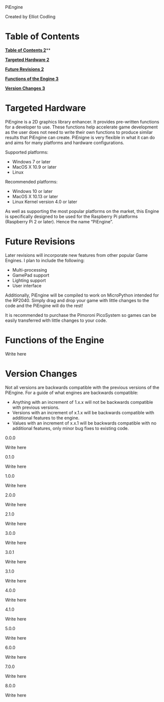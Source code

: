 ﻿








<a name="_x44z894dbin4"></a><a name="_w58p9ocm93ig"></a><a name="_hj8txmsrjg9f"></a><a name="_v6sc6zfq6g1s"></a><a name="_nux60wbsjfzn"></a><a name="_mmte8qwv3ns6"></a><a name="_y5j86c2mw8r5"></a>PiEngine

<a name="_oih12dvdjkhd"></a>Created by Elliot Codling
























# <a name="_mxdn3cvzbv7t"></a>Table of Contents
[**Table of Contents	2**](#_mxdn3cvzbv7t)**

[**Targeted Hardware	2**](#_kq5n9n5mvpy0)

[**Future Revisions	2**](#_mmgvlxfvcsk0)

[**Functions of the Engine	3**](#_57x1whbwcgz2)

[**Version Changes	3**](#_4b93hklke9jl)

# <a name="_kq5n9n5mvpy0"></a>Targeted Hardware
PiEngine is a 2D graphics library enhancer. It provides pre-written functions for a developer to use. These functions help accelerate game development as the user does not need to write their own functions to produce similar results that PiEngine can create. PiEnigne is very flexible in what it can do and aims for many platforms and hardware configurations.

Supported platforms:

- Windows 7 or later
- MacOS X 10.9 or later
- Linux

Recommended platforms:

- Windows 10 or later
- MacOS X 10.13 or later
- Linux Kernel version 4.0 or later

As well as supporting the most popular platforms on the market, this Engine is specifically designed to be used for the Raspberry Pi platforms (Raspberry Pi 2 or later). Hence the name “PiEngine”.
# <a name="_mmgvlxfvcsk0"></a>Future Revisions
Later revisions will incorporate new features from other popular Game Engines. I plan to include the following:

- Multi-processing
- GamePad support
- Lighting support
- User interface

Additionally, PiEngine will be compiled to work on MicroPython intended for the RP2040. Simply drag and drop your game with little changes to the code and the PiEngine will do the rest!

It is recommended to purchase the Pimoroni PicoSystem so games can be easily transferred with little changes to your code.

# <a name="_57x1whbwcgz2"></a>Functions of the Engine
Write here

# <a name="_4b93hklke9jl"></a>Version Changes
Not all versions are backwards compatible with the previous versions of the PiEngine. For a guide of what engines are backwards compatible:

- Anything with an increment of 1.x.x will not be backwards compatible with previous versions.
- Versions with an increment of x.1.x will be backwards compatible with additional features to the engine.
- Values with an increment of x.x.1 will be backwards compatible with no additional features, only minor bug fixes to existing code.

0\.0.0

Write here

0\.1.0

Write here

1\.0.0

Write here

2\.0.0

Write here

2\.1.0

Write here

3\.0.0

Write here

3\.0.1

Write here

3\.1.0

Write here

4\.0.0

Write here

4\.1.0

Write here

5\.0.0

Write here

6\.0.0

Write here

7\.0.0

Write here

8\.0.0

Write here

